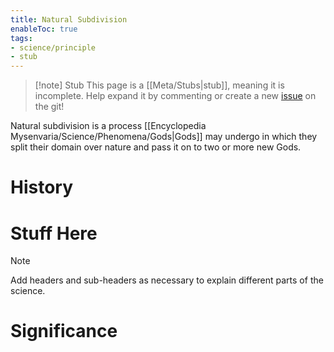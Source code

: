 ```yaml
---
title: Natural Subdivision
enableToc: true
tags:
- science/principle
- stub
---
```


> [!note] Stub
> This page is a [[Meta/Stubs|stub]], meaning it is incomplete. Help expand it by commenting or create a new [issue](https://github.com/RagtimeGal/quartz--encyclopedia-mysenvaria/issues/new/choose) on the git!


Natural subdivision is a process [[Encyclopedia Mysenvaria/Science/Phenomena/Gods|Gods]] may undergo in which they split their domain over nature and pass it on to two or more new Gods.
# History

# Stuff Here

> [!note]
> Add headers and sub-headers as necessary to explain different parts of the science.
# Significance
